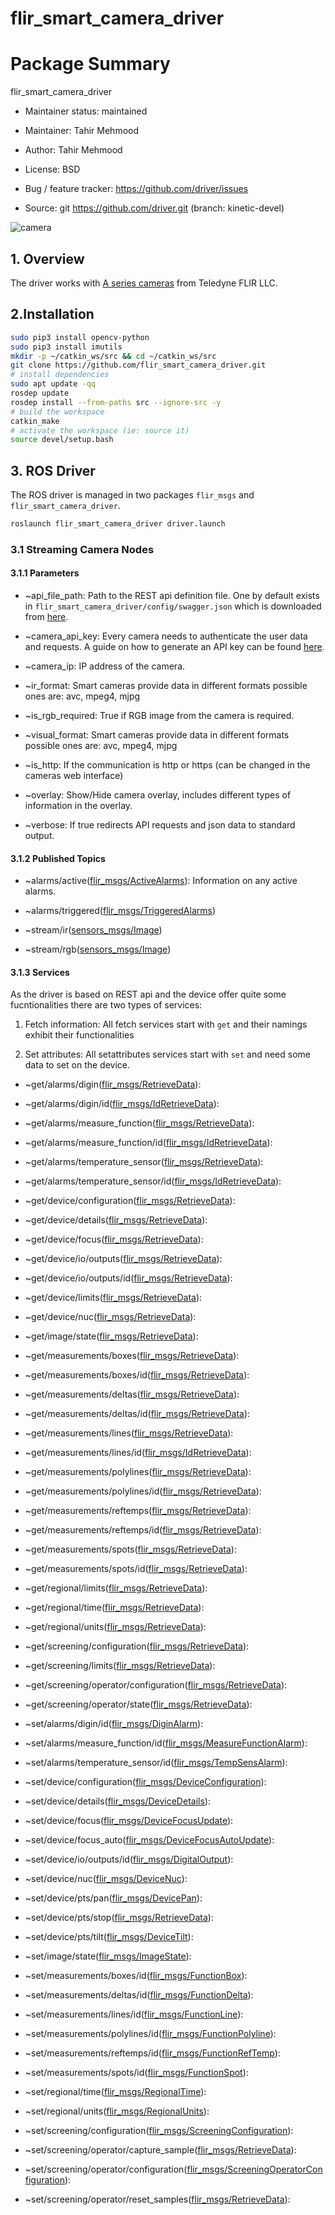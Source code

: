 # flir_smart_camera_driver
# Package Summary

flir_smart_camera_driver

- Maintainer status: maintained

- Maintainer: Tahir Mehmood <tahir DOT mehmood AT mybotshop DOT de>

- Author: Tahir Mehmood <tahir DOT mehmood AT mybotshop DOT de>

- License: BSD

- Bug / feature tracker: https://github.com/driver/issues

- Source: git https://github.com/driver.git (branch: kinetic-devel)

![camera](media/camera.png)

## 1. Overview

The driver works with [A series cameras](https://www.flir.com/products/axxx-series-smart-sensor/) from Teledyne FLIR LLC.


## 2.Installation 

```bash
sudo pip3 install opencv-python
sudo pip3 install imutils
mkdir -p ~/catkin_ws/src && cd ~/catkin_ws/src
git clone https://github.com/flir_smart_camera_driver.git
# install dependencies
sudo apt update -qq
rosdep update
rosdep install --from-paths src --ignore-src -y
# build the workspace
catkin_make
# activate the workspace (ie: source it)
source devel/setup.bash
```

## 3. ROS Driver

The ROS driver is managed in two packages `flir_msgs` and `flir_smart_camera_driver`. 

```bash
roslaunch flir_smart_camera_driver driver.launch
```

### 3.1 Streaming Camera Nodes

#### 3.1.1 Parameters

 - ~api_file_path: Path to the REST api definition file. One by default exists in `flir_smart_camera_driver/config/swagger.json` which is downloaded from [here](https://flir.custhelp.com/app/answers/detail/a_id/5053/related/1).
    
 - ~camera_api_key: Every camera needs to authenticate the user data and requests. A guide on how to generate an API key can be found [here]().

 - ~camera_ip: IP address of the camera.

 - ~ir_format: Smart cameras provide data in different formats possible ones are: avc, mpeg4, mjpg

 - ~is_rgb_required: True if RGB image from the camera is required.

 - ~visual_format: Smart cameras provide data in different formats possible ones are: avc, mpeg4, mjpg

 - ~is_http: If the communication is http or https (can be changed in the cameras web interface)
       
 - ~overlay: Show/Hide camera overlay, includes different types of information in the overlay.
    
 - ~verbose: If true redirects API requests and json data to standard output.
    
#### 3.1.2 Published Topics

 - ~alarms/active([flir_msgs/ActiveAlarms](https://github.com/MYBOTSHOP/flir_smart_camera_driver/blob/main/flir_msgs/msg/ActiveAlarms.msg)): Information on any active alarms.

 - ~alarms/triggered([flir_msgs/TriggeredAlarms](https://github.com/MYBOTSHOP/flir_smart_camera_driver/blob/main/flir_msgs/msg/TriggeredAlarms.msg))

 - ~stream/ir([sensors_msgs/Image](http://docs.ros.org/en/noetic/api/sensor_msgs/html/msg/Image.html))
 
 - ~stream/rgb([sensors_msgs/Image](http://docs.ros.org/en/noetic/api/sensor_msgs/html/msg/Image.html))

#### 3.1.3 Services

As the driver is based on REST api and the device offer quite some fucntionalities there are two types of services:

1. Fetch information: All fetch services start with `get` and their namings exhibit their functionalities

2. Set attributes: All setattributes services start with `set` and need some data to set on the device.

 - ~get/alarms/digin([flir_msgs/RetrieveData](https://github.com/MYBOTSHOP/flir_smart_camera_driver/blob/main/flir_msgs/srv/RetrieveData.srv)):
 
 - ~get/alarms/digin/id([flir_msgs/IdRetrieveData](https://github.com/MYBOTSHOP/flir_smart_camera_driver/blob/main/flir_msgs/srv/IdRetrieveData.srv)):
 
 - ~get/alarms/measure_function([flir_msgs/RetrieveData](https://github.com/MYBOTSHOP/flir_smart_camera_driver/blob/main/flir_msgs/srv/RetrieveData.srv)):
 
 - ~get/alarms/measure_function/id([flir_msgs/IdRetrieveData](https://github.com/MYBOTSHOP/flir_smart_camera_driver/blob/main/flir_msgs/srv/IdRetrieveData.srv)):
 
 - ~get/alarms/temperature_sensor([flir_msgs/RetrieveData](https://github.com/MYBOTSHOP/flir_smart_camera_driver/blob/main/flir_msgs/srv/RetrieveData.srv)):
 
 - ~get/alarms/temperature_sensor/id([flir_msgs/IdRetrieveData](https://github.com/MYBOTSHOP/flir_smart_camera_driver/blob/main/flir_msgs/srv/IdRetrieveData.srv)):
 
 - ~get/device/configuration([flir_msgs/RetrieveData](https://github.com/MYBOTSHOP/flir_smart_camera_driver/blob/main/flir_msgs/srv/RetrieveData.srv)):
 
 - ~get/device/details([flir_msgs/RetrieveData](https://github.com/MYBOTSHOP/flir_smart_camera_driver/blob/main/flir_msgs/srv/RetrieveData.srv)):
 
 - ~get/device/focus([flir_msgs/RetrieveData](https://github.com/MYBOTSHOP/flir_smart_camera_driver/blob/main/flir_msgs/srv/RetrieveData.srv)):
 
 - ~get/device/io/outputs([flir_msgs/RetrieveData](https://github.com/MYBOTSHOP/flir_smart_camera_driver/blob/main/flir_msgs/srv/RetrieveData.srv)):
 
 - ~get/device/io/outputs/id([flir_msgs/RetrieveData](https://github.com/MYBOTSHOP/flir_smart_camera_driver/blob/main/flir_msgs/srv/RetrieveData.srv)):
 
 - ~get/device/limits([flir_msgs/RetrieveData](https://github.com/MYBOTSHOP/flir_smart_camera_driver/blob/main/flir_msgs/srv/RetrieveData.srv)):
 
 - ~get/device/nuc([flir_msgs/RetrieveData](https://github.com/MYBOTSHOP/flir_smart_camera_driver/blob/main/flir_msgs/srv/RetrieveData.srv)):
 
 - ~get/image/state([flir_msgs/RetrieveData](https://github.com/MYBOTSHOP/flir_smart_camera_driver/blob/main/flir_msgs/srv/RetrieveData.srv)):
 
 - ~get/measurements/boxes([flir_msgs/RetrieveData](https://github.com/MYBOTSHOP/flir_smart_camera_driver/blob/main/flir_msgs/srv/RetrieveData.srv)):
 
 - ~get/measurements/boxes/id([flir_msgs/RetrieveData](https://github.com/MYBOTSHOP/flir_smart_camera_driver/blob/main/flir_msgs/srv/RetrieveData.srv)):
 
 - ~get/measurements/deltas([flir_msgs/RetrieveData](https://github.com/MYBOTSHOP/flir_smart_camera_driver/blob/main/flir_msgs/srv/RetrieveData.srv)):
 
 - ~get/measurements/deltas/id([flir_msgs/RetrieveData](https://github.com/MYBOTSHOP/flir_smart_camera_driver/blob/main/flir_msgs/srv/RetrieveData.srv)):
 
 - ~get/measurements/lines([flir_msgs/RetrieveData](https://github.com/MYBOTSHOP/flir_smart_camera_driver/blob/main/flir_msgs/srv/RetrieveData.srv)):
 
 - ~get/measurements/lines/id([flir_msgs/IdRetrieveData](https://github.com/MYBOTSHOP/flir_smart_camera_driver/blob/main/flir_msgs/srv/IdRetrieveData.srv)):
 
 - ~get/measurements/polylines([flir_msgs/RetrieveData](https://github.com/MYBOTSHOP/flir_smart_camera_driver/blob/main/flir_msgs/srv/RetrieveData.srv)):
 
 - ~get/measurements/polylines/id([flir_msgs/RetrieveData](https://github.com/MYBOTSHOP/flir_smart_camera_driver/blob/main/flir_msgs/srv/RetrieveData.srv)):
 
 - ~get/measurements/reftemps([flir_msgs/RetrieveData](https://github.com/MYBOTSHOP/flir_smart_camera_driver/blob/main/flir_msgs/srv/RetrieveData.srv)):
 
 - ~get/measurements/reftemps/id([flir_msgs/RetrieveData](https://github.com/MYBOTSHOP/flir_smart_camera_driver/blob/main/flir_msgs/srv/RetrieveData.srv)):
 
 - ~get/measurements/spots([flir_msgs/RetrieveData](https://github.com/MYBOTSHOP/flir_smart_camera_driver/blob/main/flir_msgs/srv/RetrieveData.srv)):
 
 - ~get/measurements/spots/id([flir_msgs/RetrieveData](https://github.com/MYBOTSHOP/flir_smart_camera_driver/blob/main/flir_msgs/srv/RetrieveData.srv)):
 
 - ~get/regional/limits([flir_msgs/RetrieveData](https://github.com/MYBOTSHOP/flir_smart_camera_driver/blob/main/flir_msgs/srv/RetrieveData.srv)):
 
 - ~get/regional/time([flir_msgs/RetrieveData](https://github.com/MYBOTSHOP/flir_smart_camera_driver/blob/main/flir_msgs/srv/RetrieveData.srv)):
 
 - ~get/regional/units([flir_msgs/RetrieveData](https://github.com/MYBOTSHOP/flir_smart_camera_driver/blob/main/flir_msgs/srv/RetrieveData.srv)):
 
 - ~get/screening/configuration([flir_msgs/RetrieveData](https://github.com/MYBOTSHOP/flir_smart_camera_driver/blob/main/flir_msgs/srv/RetrieveData.srv)):
 
 - ~get/screening/limits([flir_msgs/RetrieveData](https://github.com/MYBOTSHOP/flir_smart_camera_driver/blob/main/flir_msgs/srv/RetrieveData.srv)):
 
 - ~get/screening/operator/configuration([flir_msgs/RetrieveData](https://github.com/MYBOTSHOP/flir_smart_camera_driver/blob/main/flir_msgs/srv/RetrieveData.srv)):
 
 - ~get/screening/operator/state([flir_msgs/RetrieveData](https://github.com/MYBOTSHOP/flir_smart_camera_driver/blob/main/flir_msgs/srv/RetrieveData.srv)):

 - ~set/alarms/digin/id([flir_msgs/DiginAlarm](https://github.com/MYBOTSHOP/flir_smart_camera_driver/blob/main/flir_msgs/srv/DiginAlarm.srv)):

 - ~set/alarms/measure_function/id([flir_msgs/MeasureFunctionAlarm](https://github.com/MYBOTSHOP/flir_smart_camera_driver/blob/main/flir_msgs/srv/MeasureFunctionAlarm.srv)): 
 
 - ~set/alarms/temperature_sensor/id([flir_msgs/TempSensAlarm](https://github.com/MYBOTSHOP/flir_smart_camera_driver/blob/main/flir_msgs/srv/TempSensAlarm.srv)):

 - ~set/device/configuration([flir_msgs/DeviceConfiguration](https://github.com/MYBOTSHOP/flir_smart_camera_driver/blob/main/flir_msgs/srv/DeviceConfiguration.srv)):

 - ~set/device/details([flir_msgs/DeviceDetails](https://github.com/MYBOTSHOP/flir_smart_camera_driver/blob/main/flir_msgs/srv/DeviceDetails.srv)):

 - ~set/device/focus([flir_msgs/DeviceFocusUpdate](https://github.com/MYBOTSHOP/flir_smart_camera_driver/blob/main/flir_msgs/srv/DeviceFocusUpdate.srv)):

 - ~set/device/focus_auto([flir_msgs/DeviceFocusAutoUpdate](https://github.com/MYBOTSHOP/flir_smart_camera_driver/blob/main/flir_msgs/srv/DeviceFocusAutoUpdate.srv)):

 - ~set/device/io/outputs/id([flir_msgs/DigitalOutput](https://github.com/MYBOTSHOP/flir_smart_camera_driver/blob/main/flir_msgs/srv/DigitalOutput.srv)):

 - ~set/device/nuc([flir_msgs/DeviceNuc](https://github.com/MYBOTSHOP/flir_smart_camera_driver/blob/main/flir_msgs/srv/DeviceNuc.srv)):

 - ~set/device/pts/pan([flir_msgs/DevicePan](https://github.com/MYBOTSHOP/flir_smart_camera_driver/blob/main/flir_msgs/srv/DevicePan.srv)):

 - ~set/device/pts/stop([flir_msgs/RetrieveData](https://github.com/MYBOTSHOP/flir_smart_camera_driver/blob/main/flir_msgs/srv/RetrieveData.srv)):

 - ~set/device/pts/tilt([flir_msgs/DeviceTilt](https://github.com/MYBOTSHOP/flir_smart_camera_driver/blob/main/flir_msgs/srv/DeviceTilt.srv)):

 - ~set/image/state([flir_msgs/ImageState](https://github.com/MYBOTSHOP/flir_smart_camera_driver/blob/main/flir_msgs/srv/ImageState.srv)):

 - ~set/measurements/boxes/id([flir_msgs/FunctionBox](https://github.com/MYBOTSHOP/flir_smart_camera_driver/blob/main/flir_msgs/srv/FunctionBox.srv)):

 - ~set/measurements/deltas/id([flir_msgs/FunctionDelta](https://github.com/MYBOTSHOP/flir_smart_camera_driver/blob/main/flir_msgs/srv/FunctionDelta.srv)):

 - ~set/measurements/lines/id([flir_msgs/FunctionLine](https://github.com/MYBOTSHOP/flir_smart_camera_driver/blob/main/flir_msgs/srv/FunctionLine.srv)):

 - ~set/measurements/polylines/id([flir_msgs/FunctionPolyline](https://github.com/MYBOTSHOP/flir_smart_camera_driver/blob/main/flir_msgs/srv/FunctionPolyline.srv)):

 - ~set/measurements/reftemps/id([flir_msgs/FunctionRefTemp](https://github.com/MYBOTSHOP/flir_smart_camera_driver/blob/main/flir_msgs/srv/FunctionRefTemp.srv)):

 - ~set/measurements/spots/id([flir_msgs/FunctionSpot](https://github.com/MYBOTSHOP/flir_smart_camera_driver/blob/main/flir_msgs/srv/FunctionSpot.srv)):

 - ~set/regional/time([flir_msgs/RegionalTime](https://github.com/MYBOTSHOP/flir_smart_camera_driver/blob/main/flir_msgs/srv/RegionalTime.srv)):

 - ~set/regional/units([flir_msgs/RegionalUnits](https://github.com/MYBOTSHOP/flir_smart_camera_driver/blob/main/flir_msgs/srv/RegionalUnits.srv)):

 - ~set/screening/configuration([flir_msgs/ScreeningConfiguration](https://github.com/MYBOTSHOP/flir_smart_camera_driver/blob/main/flir_msgs/srv/ScreeningConfiguration.srv)):

 - ~set/screening/operator/capture_sample([flir_msgs/RetrieveData](https://github.com/MYBOTSHOP/flir_smart_camera_driver/blob/main/flir_msgs/srv/RetrieveData.srv)):

 - ~set/screening/operator/configuration([flir_msgs/ScreeningOperatorConfiguration](https://github.com/MYBOTSHOP/flir_smart_camera_driver/blob/main/flir_msgs/srv/ScreeningOperatorConfiguration.srv)):

 - ~set/screening/operator/reset_samples([flir_msgs/RetrieveData](https://github.com/MYBOTSHOP/flir_smart_camera_driver/blob/main/flir_msgs/srv/RetrieveData.srv)):